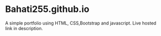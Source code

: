# Bahati255.github.io
A simple portfolio using HTML, CSS,Bootstrap and javascript.
Live hosted link in description.
